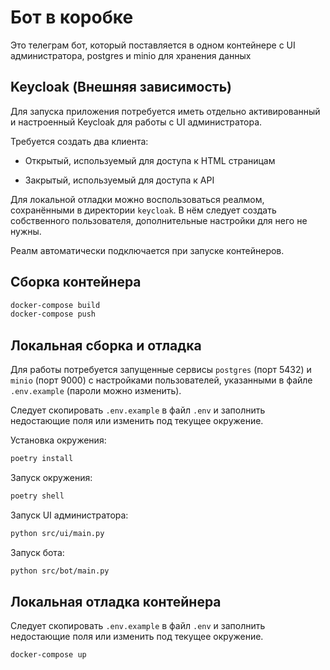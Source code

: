 # Бот в коробке

Это телеграм бот, который поставляется в одном контейнере с UI администратора, postgres и minio для хранения данных

## Keycloak (Внешняя зависимость)

Для запуска приложения потребуется иметь отдельно активированный и настроенный Keycloak для работы с UI администратора.

Требуется создать два клиента:

* Открытый, используемый для доступа к HTML страницам

* Закрытый, используемый для доступа к API

Для локальной отладки можно воспользоваться реалмом, сохранёнными в директории `keycloak`. В нём следует создать собственного пользователя, дополнительные настройки для него не нужны.

Реалм автоматически подключается при запуске контейнеров.

## Сборка контейнера

```bash
docker-compose build
docker-compose push
```

## Локальная сборка и отладка

Для работы потребуется запущенные сервисы `postgres` (порт 5432) и `minio` (порт 9000) с настройками пользователей, указанными в файле `.env.example` (пароли можно изменить).

Следует скопировать `.env.example` в файл `.env` и заполнить недостающие поля или изменить под текущее окружение.

Установка окружения:

```bash
poetry install
```

Запуск окружения:

```bash
poetry shell
```

Запуск UI администратора:

```bash
python src/ui/main.py
```

Запуск бота:

```bash
python src/bot/main.py
```

## Локальная отладка контейнера

Следует скопировать `.env.example` в файл `.env` и заполнить недостающие поля или изменить под текущее окружение.

```bash
docker-compose up
```